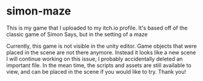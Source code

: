 # simon-maze
This is my game that I uploaded to my itch.io profile. It's based off of the classic game of Simon Says, but in the setting of a maze

Currently, this game is not visible in the unity editor. Game objects that were placed in the scene are not there anymore. Instead it looks like a new scene
I will continue working on this issue, I probably accidentally deleted an important file. In the mean time, the scripts and assets are still available to view, and can be placed in the scene if you would like to try. Thank you!
